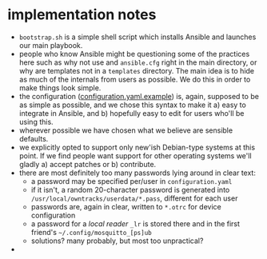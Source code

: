 # implementation notes

- `bootstrap.sh` is a simple shell script which installs Ansible and launches our main playbook.
- people who know Ansible might be questioning some of the practices here such as why not use and `ansible.cfg` right in the main directory, or why are templates not in a `templates` directory. The main idea is to hide as much of the internals from users as possible. We do this in order to make things look simple.
- the configuration ([configuration.yaml.example](configuration.yaml.example)) is, again, supposed to be as simple as possible, and we chose this syntax to make it a) easy to integrate in Ansible, and b) hopefully easy to edit for users who'll be using this.
- wherever possible we have chosen what we believe are sensible defaults.
- we explicitly opted to support only new'ish Debian-type systems at this point. If we find people want support for other operating systems we'll gladly a) accept patches or b) contribute.
- there are most definitely too many passwords lying around in clear text:
   - a password may be specified per/user in `configuration.yaml`
   - if it isn't, a random 20-character password is generated into `/usr/local/owntracks/userdata/*.pass`, different for each user
   - passwords are, again in clear, written to `*.otrc` for device configuration
   - a password for a _local reader_ `_lr` is stored there and in the first friend's `~/.config/mosquitto_[ps]ub`
   - solutions? many probably, but most too unpractical?
-
